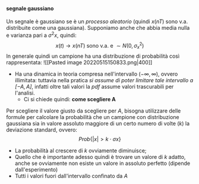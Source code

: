 #### segnale gaussiano
Un segnale è gaussiano se è un *processo aleatorio* (quindi $x(nT) \text{ sono v.a.}$ distribuite come una gaussiana). Supponiamo anche che abbia media nulla e varianza pari a $\sigma^{2}x$, quindi:
$$
x(t) \rightarrow x(nT) \text{ sono v.a. e } \sim N(0, \sigma^2_{x}) 
$$
In generale quindi un campione ha una distribuzione di probabilità così rappresentata:
![[Pasted image 20220515150833.png|400]]
- Ha una dinamica in teoria compresa nell'intervallo $(-\infty, \infty)$, ovvero illimitata: tuttavia nella pratica *si assume di poter limitare tale intervallo a $[-A,A]$*, infatti oltre tali valori la $pdf$ assume valori trascurabili per l'analisi.
	- Ci si chiede quindi: **come scegliere A**

Per scegliere il valore giusto da scegliere per $A$, bisogna utilizzare delle formule per calcolare la probabilità che un campione con distribuzione gaussiana sia in valore assoluto maggiore di un certo numero di volte ($k$) la deviazione standard, ovvero:
$$
Prob\{|x| > k \cdot \sigma x\}
$$
- La probabilità al crescere di $k$ ovviamente diminuisce;
- Quello che è importante adesso quindi è trovare un valore di $k$ adatto, anche se ovviamente non esiste un valore in assoluto perfetto (dipende dall'esperimento)
- Tutti i valori fuori dall'intervallo confinato da $A$